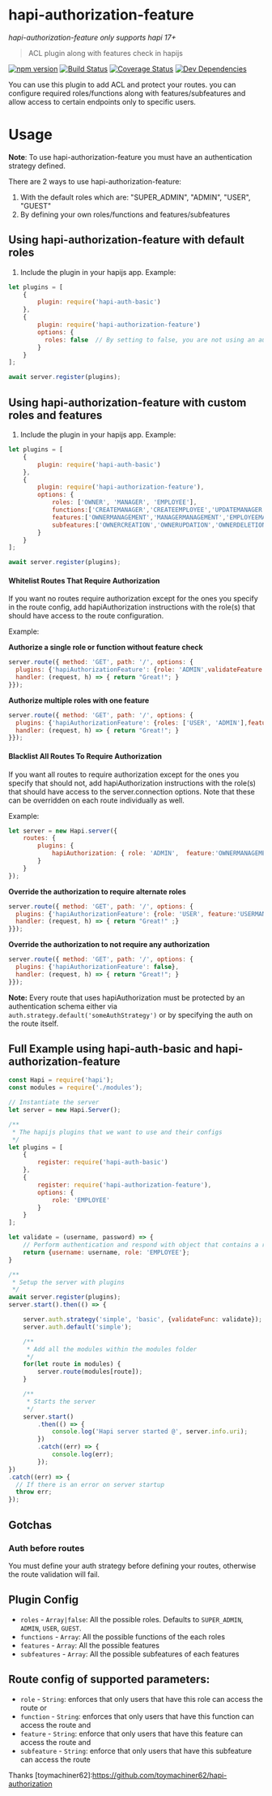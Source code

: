 # hapi-authorization-feature

*hapi-authorization-feature  only supports hapi 17+*

> ACL plugin along with features check in hapijs

[![npm version][npm-badge]][npm-url]
[![Build Status][travis-badge]][travis-url]
[![Coverage Status][coveralls-badge]][coveralls-url]
[![Dev Dependencies][david-badge]][david-url]

You can use this plugin to add ACL and protect your routes. you can configure required roles/functions along with features/subfeatures and allow access to certain endpoints only to specific users.


# Usage

**Note**: To use hapi-authorization-feature you must have an authentication strategy defined.

There are 2 ways to use hapi-authorization-feature:

1. With the default roles which are: "SUPER_ADMIN", "ADMIN", "USER", "GUEST"
2. By defining your own roles/functions and features/subfeatures

## Using hapi-authorization-feature with default roles
1. Include the plugin in your hapijs app.
Example:
```js
let plugins = [
	{
		plugin: require('hapi-auth-basic')
	},
	{
		plugin: require('hapi-authorization-feature')
		options: {
		  roles: false	// By setting to false, you are not using an authorization hierarchy and you do not need to specify all the potential roles here
		}
	}
];

await server.register(plugins);
```

## Using hapi-authorization-feature with custom roles and features
1. Include the plugin in your hapijs app.
Example:
```js
let plugins = [
	{
		plugin: require('hapi-auth-basic')
	},
	{
		plugin: require('hapi-authorization-feature'),
		options: {
			roles: ['OWNER', 'MANAGER', 'EMPLOYEE'],
			functions:['CREATEMANAGER','CREATEEMPLOYEE','UPDATEMANAGER','UPDATEEMPLOYEE','DELETEMANAGER','DELETEEMPLOYEE'],
			features:['OWNERMANAGEMENT','MANAGERMANAGEMENT','EMPLOYEEMANAGEMENT'],
			subfeatures:['OWNERCREATION','OWNERUPDATION','OWNERDELETION']
		}
	}
];

await server.register(plugins);
```

#### Whitelist Routes That Require Authorization
If you want no routes require authorization except for the ones you specify in the route config, add hapiAuthorization instructions with the role(s) that should have access to the route configuration.

Example:

**Authorize a single role or function without feature check**
```js
server.route({ method: 'GET', path: '/', options: {
  plugins: {'hapiAuthorizationFeature': {role: 'ADMIN',validateFeature:false, function: 'CREATEMANAGER'}},	// Only ADMIN role
  handler: (request, h) => { return "Great!"; }
}});
```

**Authorize multiple roles with one feature**
```js
server.route({ method: 'GET', path: '/', options: {
  plugins: {'hapiAuthorizationFeature': {roles: ['USER', 'ADMIN'],feature:'OWNERMANAGEMENT' ,function: 'CREATEMANAGER' }},
  handler: (request, h) => { return "Great!"; }
}});
```

#### Blacklist All Routes To Require Authorization

If you want all routes to require authorization except for the ones you specify that should not, add hapiAuthorization instructions with the role(s) that should have access to the server.connection options. Note that these can be overridden on each route individually as well.

Example:

```js
let server = new Hapi.server({
	routes: {
		plugins: {
			hapiAuthorization: { role: 'ADMIN',  feature:'OWNERMANAGEMENT' ,function: 'CREATEMANAGER' ,subfeature:'OWNERCREATION' }
		}
	}
});
```

**Override the authorization to require alternate roles**
```js
server.route({ method: 'GET', path: '/', options: {
  plugins: {'hapiAuthorizationFeature': {role: 'USER', feature:'USERMANAGEMENT' ,function: 'CREATEUSER' ,subfeature:'USERCREATION'}},	// Only USER role
  handler: (request, h) => { return "Great!" ;}
}});
```

**Override the authorization to not require any authorization**
```js
server.route({ method: 'GET', path: '/', options: {
  plugins: {'hapiAuthorizationFeature': false},
  handler: (request, h) => { return "Great!"; }
}});
```

**Note:** Every route that uses hapiAuthorization must be protected by an authentication schema either via `auth.strategy.default('someAuthStrategy')` or by specifying the auth on the route itself.

## Full Example using hapi-auth-basic and hapi-authorization-feature

```js
const Hapi = require('hapi');
const modules = require('./modules');

// Instantiate the server
let server = new Hapi.Server();

/**
 * The hapijs plugins that we want to use and their configs
 */
let plugins = [
	{
		register: require('hapi-auth-basic')
	},
	{
		register: require('hapi-authorization-feature'),
		options: {
			role: 'EMPLOYEE'
		}
	}
];

let validate = (username, password) => {
	// Perform authentication and respond with object that contains a role or an array of roles
	return {username: username, role: 'EMPLOYEE'};
}

/**
 * Setup the server with plugins
 */
await server.register(plugins);
server.start().then(() => {

	server.auth.strategy('simple', 'basic', {validateFunc: validate});
	server.auth.default('simple');

	/**
	 * Add all the modules within the modules folder
	 */
	for(let route in modules) {
		server.route(modules[route]);
	}

	/**
	 * Starts the server
	 */
	server.start()
        .then(() => {
            console.log('Hapi server started @', server.info.uri);
        })
        .catch((err) => {
            console.log(err);
        });
})
.catch((err) => {
  // If there is an error on server startup
  throw err;
});
```

## Gotchas

### Auth before routes
You must define your auth strategy before defining your routes, otherwise the route validation will fail.


## Plugin Config

* `roles` - `Array|false`: All the possible roles. Defaults to `SUPER_ADMIN`, `ADMIN`, `USER`, `GUEST`. 
* `functions` - `Array`: All the possible functions of the each roles
* `features` - `Array`: All the possible features 
* `subfeatures` - `Array`: All the possible subfeatures of each features


## Route config of supported parameters:
* `role` - `String`: enforces that only users that have this role can access the route or
* `function` - `String`: enforces that only users that have this function can access the route and
* `feature` - `String`: enforce that only users that have this feature can access the route and
* `subfeature` - `String`: enforce that only users that have this subfeature can access the route


Thanks [toymachiner62]:https://github.com/toymachiner62/hapi-authorization

[npm-badge]: https://badge.fury.io/js/hapi-authorization-feature.svg
[npm-url]: https://badge.fury.io/js/hapi-authorization-feature
[travis-badge]: https://travis-ci.org/tk120404/hapi-authorization-feature.svg?branch=master
[travis-url]: https://travis-ci.org/tk120404/hapi-authorization-feature
[coveralls-badge]: https://coveralls.io/repos/tk120404/hapi-authorization-feature/badge.svg?branch=master&service=github
[coveralls-url]:  https://coveralls.io/github/tk120404/hapi-authorization-feature?branch=master
[david-badge]: https://david-dm.org/tk120404/hapi-authorization-feature.svg
[david-url]: https://david-dm.org/tk120404/hapi-authorization-feature

